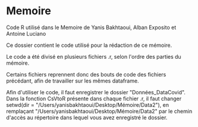 # Memoire
Code R utilisé dans le Memoire de Yanis Bakhtaoui, Alban Exposito et Antoine Luciano

Ce dossier contient le code utilisé pour la rédaction de ce mémoire.

Le code a été divisé en plusieurs fichiers .r, selon l'ordre des parties du mémoire.

Certains fichiers reprennent donc des bouts de code des fichiers précédant, afin de travailler sur les mêmes dataframe.

Afin d'utiliser le code, il faut enregistrer le dossier "Données_DataCovid".
Dans la fonction CsVtoR présente dans chaque fichier .r, il faut changer setwd(dir = "/Users/yanisbakhtaoui/Desktop/Mémoire/Data2"), en remplaçant "/Users/yanisbakhtaoui/Desktop/Mémoire/Data2" par le chemin d'accès au répertoire dans lequel vous avez enregistré le dossier.
